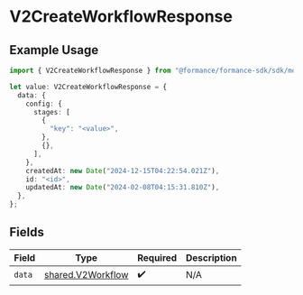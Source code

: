 # V2CreateWorkflowResponse

## Example Usage

```typescript
import { V2CreateWorkflowResponse } from "@formance/formance-sdk/sdk/models/shared";

let value: V2CreateWorkflowResponse = {
  data: {
    config: {
      stages: [
        {
          "key": "<value>",
        },
        {},
      ],
    },
    createdAt: new Date("2024-12-15T04:22:54.021Z"),
    id: "<id>",
    updatedAt: new Date("2024-02-08T04:15:31.810Z"),
  },
};
```

## Fields

| Field                                                         | Type                                                          | Required                                                      | Description                                                   |
| ------------------------------------------------------------- | ------------------------------------------------------------- | ------------------------------------------------------------- | ------------------------------------------------------------- |
| `data`                                                        | [shared.V2Workflow](../../../sdk/models/shared/v2workflow.md) | :heavy_check_mark:                                            | N/A                                                           |